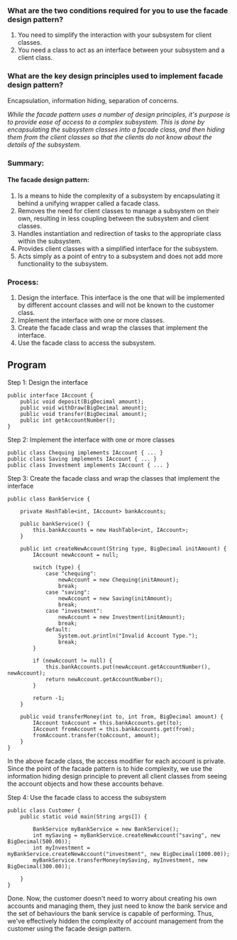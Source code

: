 ### What are the two conditions required for you to use the facade design pattern?
1. You need to simplify the interaction with your subsystem for client classes.
2. You need a class to act as an interface between your subsystem and a client class.

### What are the key design principles used to implement facade design pattern?
Encapsulation, information hiding, separation of concerns.


_While the facade pattern uses a number of design principles, it's purpose is to provide ease of access to a complex subsystem. This is done by encapsulating the subsystem classes into a facade class, and then hiding them from the client classes so that the clients do not know about the details of the subsystem._


### Summary:
#### The facade design pattern:
1. Is a means to hide the complexity of a subsystem by encapsulating it behind a unifying wrapper called a facade class.
2. Removes the need for client classes to manage a subsystem on their own, resulting in less coupling between the subsystem and client classes.
3. Handles instantiation and redirection of tasks to the appropriate class within the subsystem.
4. Provides client classes with a simplified interface for the subsystem.
5. Acts simply as a point of entry to a subsystem and does not add more functionality to the subsystem.


### Process:
1. Design the interface.
	This interface is the one that will be implemented by different account classes and will not be known to the customer class.
2. Implement the interface with one or more classes.
3. Create the facade class and wrap the classes that implement the interface.
4. Use the facade class to access the subsystem.

## Program

Step 1: Design the interface

```
public interface IAccount {
	public void deposit(BigDecimal amount);
	public void withDraw(BigDecimal amount);
	public void transfer(BigDecimal amount);
	public int getAccountNumber();
}
```


Step 2: Implement the interface with one or more classes

```
public class Chequing implements IAccount { ... }
public class Saving implements IAccount { ... }
public class Investment implements IAccount { ... }
```

Step 3: Create the facade class and wrap the classes that implement the interface

```
public class BankService {

	private HashTable<int, IAccount> bankAccounts;

	public bankService() {
		this.bankAccounts = new HashTable<int, IAccount>;
	}

	public int createNewAccount(String type, BigDecimal initAmount) {
		IAccount newAccount = null;
		
		switch (type) {
			case "chequing":
				newAccount = new Chequing(initAmount);
				break;
			case "saving":
				newAccount = new Saving(initAmount);
				break;
			case "investment":
				newAccount = new Investment(initAmount);
				break;
			default:
				System.out.println("Invalid Account Type.");
				break;
		}

		if (newAccount != null) {
			this.bankAccounts.put(newAccount.getAccountNumber(), newAccount);
			return newAccount.getAccountNumber();
		}

		return -1;
	}

	public void transferMoney(int to, int from, BigDecimal amount) {
		IAccount toAccount = this.bankAccounts.get(to);
		IAccount fromAccount = this.bankAccounts.get(from);
		fromAccount.transfer(toAccount, amount);
	}
}
```

In the above facade class, the access modifier for each account is private. Since the point of the facade pattern is to hide complexity, we use the information hiding design principle to prevent all client classes from seeing the account objects and how these accounts behave.


Step 4: Use the facade class to access the subsystem

```
public class Customer {
	public static void main(String args[]) {

		BankService myBankService = new BankService();
		int mySaving = myBankService.createNewAccount("saving", new BigDecimal(500.00));
		int myInvestment = myBankService.createNewAccount("investment", new BigDecimal(1000.00));
		myBankService.transferMoney(mySaving, myInvestment, new BigDecimal(300.00));

	}
}
```


Done. Now, the customer doesn't need to worry about creating his own accounts and managing them, they just need to know the bank service and the set of behaviours the bank service is capable of performing. Thus, we've effectively hidden the complexity of account management from the customer using the facade design pattern.



